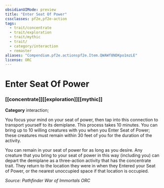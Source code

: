 ```yaml
---
obsidianUIMode: preview
title: "Enter Seat Of Power"
cssclasses: pf2e,pf2e-action
tags:
  - trait/concentrate
  - trait/exploration
  - trait/mythic
  - trait/
  - category/interaction
  - remaster
aliases: "Compendium.pf2e.actionspf2e.Item.QWAWf8NDKpo1mzLE"
license: ORC
---
```

# Enter Seat Of Power

### [[concentrate]][[exploration]][[mythic]]

**Category** interaction; 




You focus your mind on your seat of power, then tap into this connection to transport yourself to its demiplane. This process takes 10 minutes. You can bring up to 10 willing creatures with you when you Enter Seat of Power; these creatures must remain within 30 feet of you for the duration of the activity.

You can remain in your seat of power for as long as you desire. Any creature that you bring to your seat of power in this way (including you) can depart the demiplane as a three-action activity that has the concentrate trait. They return to the location they were in when they Entered your Seat of Power, or the nearest unoccupied space if that location is occupied.

*Source: Pathfinder War of Immortals*
*ORC*